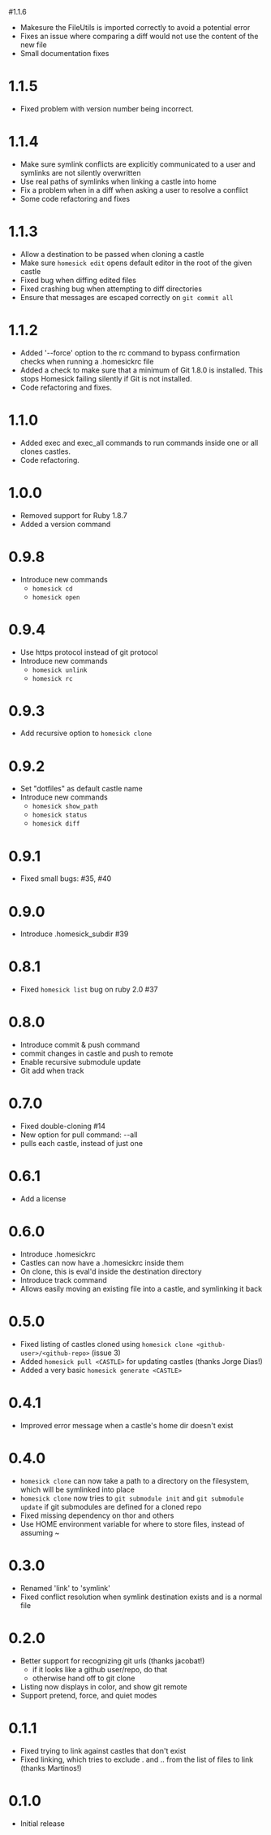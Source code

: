 #1.1.6
 * Makesure the FileUtils is imported correctly to avoid a potential error
 * Fixes an issue where comparing a diff would not use the content of the new file
 * Small documentation fixes

# 1.1.5
 * Fixed problem with version number being incorrect.

# 1.1.4
 * Make sure symlink conflicts are explicitly communicated to a user and symlinks are not silently overwritten
 * Use real paths of symlinks when linking a castle into home
 * Fix a problem when in a diff when asking a user to resolve a conflict
 * Some code refactoring and fixes

# 1.1.3
 * Allow a destination to be passed when cloning a castle
 * Make sure `homesick edit` opens default editor in the root of the given castle
 * Fixed bug when diffing edited files
 * Fixed crashing bug when attempting to diff directories
 * Ensure that messages are escaped correctly on `git commit all`

# 1.1.2
 * Added '--force' option to the rc command to bypass confirmation checks when running a .homesickrc file
 * Added a check to make sure that a minimum of Git 1.8.0 is installed. This stops Homesick failing silently if Git is not installed.
 * Code refactoring and fixes.

# 1.1.0
 * Added exec and exec_all commands to run commands inside one or all clones castles.
 * Code refactoring.

# 1.0.0
 * Removed support for Ruby 1.8.7
 * Added a version command

# 0.9.8
 * Introduce new commands
     * `homesick cd`
     * `homesick open`

# 0.9.4
 * Use https protocol instead of git protocol
 * Introduce new commands
     * `homesick unlink`
     * `homesick rc`

# 0.9.3
 * Add recursive option to `homesick clone`

# 0.9.2
 * Set "dotfiles" as default castle name
 * Introduce new commands
     * `homesick show_path`
     * `homesick status`
     * `homesick diff`

# 0.9.1
 * Fixed small bugs: #35, #40

# 0.9.0
 * Introduce .homesick_subdir #39

# 0.8.1
 * Fixed `homesick list` bug on ruby 2.0 #37

# 0.8.0
 * Introduce commit & push command
 * commit changes in castle and push to remote
 * Enable recursive submodule update
 * Git add when track

# 0.7.0
 * Fixed double-cloning #14
 * New option for pull command: --all
  * pulls each castle, instead of just one

# 0.6.1

 * Add a license

# 0.6.0

 * Introduce .homesickrc
  * Castles can now have a .homesickrc inside them
  * On clone, this is eval'd inside the destination directory
 * Introduce track command
  * Allows easily moving an existing file into a castle, and symlinking it back

# 0.5.0

 * Fixed listing of castles cloned using `homesick clone <github-user>/<github-repo>` (issue 3)
 * Added `homesick pull <CASTLE>` for updating castles (thanks Jorge Dias!)
 * Added a very basic `homesick generate <CASTLE>`

# 0.4.1

 * Improved error message when a castle's home dir doesn't exist

# 0.4.0

 * `homesick clone` can now take a path to a directory on the filesystem, which will be symlinked into place
 * `homesick clone` now tries to `git submodule init` and `git submodule update` if git submodules are defined for a cloned repo
 * Fixed missing dependency on thor and others
 * Use HOME environment variable for where to store files, instead of assuming ~

# 0.3.0

 * Renamed 'link' to 'symlink'
 * Fixed conflict resolution when symlink destination exists and is a normal file

# 0.2.0

 * Better support for recognizing git urls (thanks jacobat!)
	 * if it looks like a github user/repo, do that
	 * otherwise hand off to git clone
 * Listing now displays in color, and show git remote
 * Support pretend, force, and quiet modes

# 0.1.1

 * Fixed trying to link against castles that don't exist
 * Fixed linking, which tries to exclude . and .. from the list of files to
 link (thanks Martinos!)

# 0.1.0

 * Initial release
